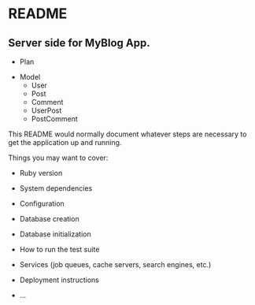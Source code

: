# README

## Server side for MyBlog App.

* Plan
- Model
  - User
  - Post
  - Comment
  - UserPost
  - PostComment

This README would normally document whatever steps are necessary to get the
application up and running.

Things you may want to cover:

* Ruby version

* System dependencies

* Configuration

* Database creation

* Database initialization

* How to run the test suite

* Services (job queues, cache servers, search engines, etc.)

* Deployment instructions

* ...
